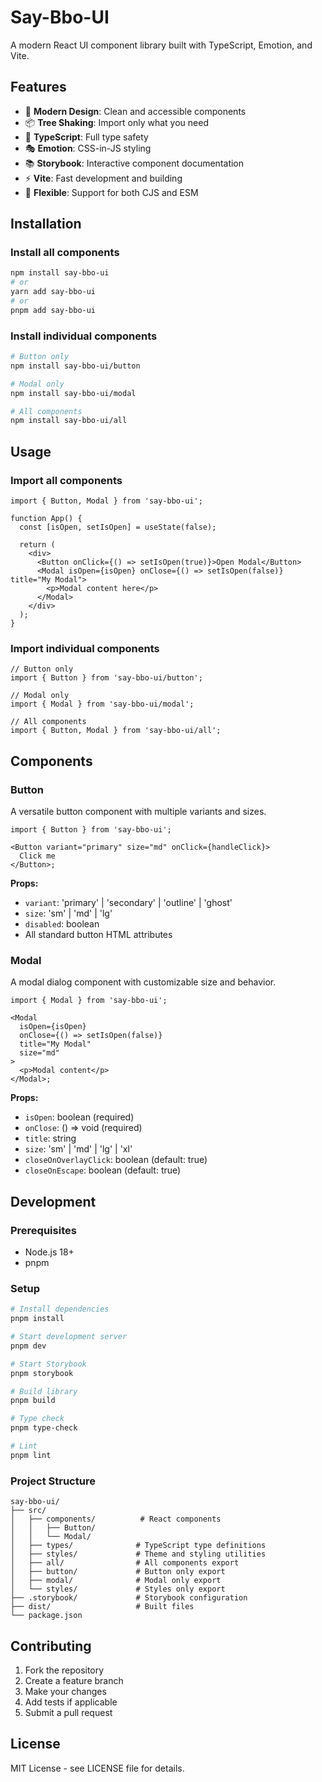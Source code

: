 # Say-Bbo-UI

A modern React UI component library built with TypeScript, Emotion, and Vite.

## Features

- 🎨 **Modern Design**: Clean and accessible components
- 📦 **Tree Shaking**: Import only what you need
- 🎯 **TypeScript**: Full type safety
- 🎭 **Emotion**: CSS-in-JS styling
- 📚 **Storybook**: Interactive component documentation
- ⚡ **Vite**: Fast development and building
- 🔧 **Flexible**: Support for both CJS and ESM

## Installation

### Install all components

```bash
npm install say-bbo-ui
# or
yarn add say-bbo-ui
# or
pnpm add say-bbo-ui
```

### Install individual components

```bash
# Button only
npm install say-bbo-ui/button

# Modal only
npm install say-bbo-ui/modal

# All components
npm install say-bbo-ui/all
```

## Usage

### Import all components

```tsx
import { Button, Modal } from 'say-bbo-ui';

function App() {
  const [isOpen, setIsOpen] = useState(false);

  return (
    <div>
      <Button onClick={() => setIsOpen(true)}>Open Modal</Button>
      <Modal isOpen={isOpen} onClose={() => setIsOpen(false)} title="My Modal">
        <p>Modal content here</p>
      </Modal>
    </div>
  );
}
```

### Import individual components

```tsx
// Button only
import { Button } from 'say-bbo-ui/button';

// Modal only
import { Modal } from 'say-bbo-ui/modal';

// All components
import { Button, Modal } from 'say-bbo-ui/all';
```

## Components

### Button

A versatile button component with multiple variants and sizes.

```tsx
import { Button } from 'say-bbo-ui';

<Button variant="primary" size="md" onClick={handleClick}>
  Click me
</Button>;
```

**Props:**

- `variant`: 'primary' | 'secondary' | 'outline' | 'ghost'
- `size`: 'sm' | 'md' | 'lg'
- `disabled`: boolean
- All standard button HTML attributes

### Modal

A modal dialog component with customizable size and behavior.

```tsx
import { Modal } from 'say-bbo-ui';

<Modal
  isOpen={isOpen}
  onClose={() => setIsOpen(false)}
  title="My Modal"
  size="md"
>
  <p>Modal content</p>
</Modal>;
```

**Props:**

- `isOpen`: boolean (required)
- `onClose`: () => void (required)
- `title`: string
- `size`: 'sm' | 'md' | 'lg' | 'xl'
- `closeOnOverlayClick`: boolean (default: true)
- `closeOnEscape`: boolean (default: true)

## Development

### Prerequisites

- Node.js 18+
- pnpm

### Setup

```bash
# Install dependencies
pnpm install

# Start development server
pnpm dev

# Start Storybook
pnpm storybook

# Build library
pnpm build

# Type check
pnpm type-check

# Lint
pnpm lint
```

### Project Structure

```
say-bbo-ui/
├── src/
│   ├── components/          # React components
│   │   ├── Button/
│   │   └── Modal/
│   ├── types/              # TypeScript type definitions
│   ├── styles/             # Theme and styling utilities
│   ├── all/                # All components export
│   ├── button/             # Button only export
│   ├── modal/              # Modal only export
│   └── styles/             # Styles only export
├── .storybook/             # Storybook configuration
├── dist/                   # Built files
└── package.json
```

## Contributing

1. Fork the repository
2. Create a feature branch
3. Make your changes
4. Add tests if applicable
5. Submit a pull request

## License

MIT License - see LICENSE file for details.

